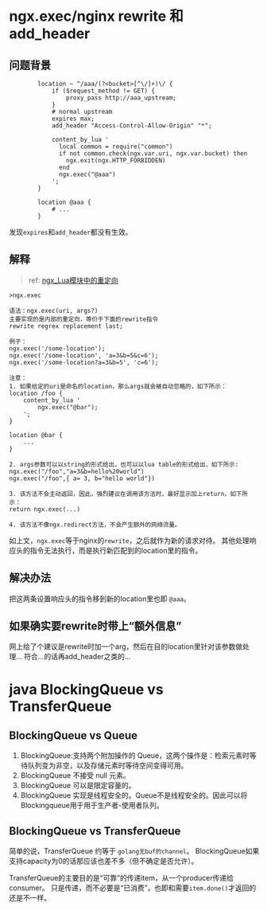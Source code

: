 
# ngx.exec/nginx rewrite 和  add_header

## 问题背景

```
        location ~ ^/aaa/(?<bucket>[^\/]+)\/ {
            if ($request_method != GET) {
                proxy_pass http://aaa_upstream;
            }
            # normal upstream
            expires max;
            add_header "Access-Control-Allow-Origin" "*";

            content_by_lua '
              local common = require("common")
              if not common.check(ngx.var.uri, ngx.var.bucket) then
                ngx.exit(ngx.HTTP_FORBIDDEN)
              end
              ngx.exec("@aaa")
            ';
        }

        location @aaa {
            # ...
        }
```

发现`expires`和`add_header`都没有生效。

## 解释
> ref: [ngx_Lua模块中的重定向](http://blog.csdn.net/weiyuefei/article/details/38434797)

```
>ngx.exec
 
语法：ngx.exec(uri, args?)
主要实现的是内部的重定向，等价于下面的rewrite指令
rewrite regrex replacement last;
 
例子：
ngx.exec('/some-location');
ngx.exec('/some-location', 'a=3&b=5&c=6');
ngx.exec('/some-location?a=3&b=5', 'c=6');
 
注意：
1. 如果给定的uri是命名的location，那么args就会被自动忽略的，如下所示：
location /foo {
    content_by_lua '
        ngx.exec("@bar");
    ';
}
 
location @bar {
    ...
}
 
2. args参数可以以string的形式给出，也可以以lua table的形式给出，如下所示:
ngx.exec("/foo","a=3&b=hello%20world")
ngx.exec("/foo",{ a= 3, b="hello world"})
 
3. 该方法不会主动返回，因此，强烈建议在调用该方法时，最好显示加上return，如下所示：
return ngx.exec(...)
 
4. 该方法不像ngx.redirect方法，不会产生额外的网络流量。
```

如上文，`ngx.exec`等于nginx的`rewrite`，之后就作为新的请求对待。 其他处理响应头的指令无法执行，而是执行新匹配到的location里的指令。

## 解决办法
把这两条设置响应头的指令移到新的location里也即 `@aaa`。

## 如果确实要rewrite时带上“额外信息”
网上给了个建议是rewrite时加一个arg，然后在目的location里针对该参数做处理... 符合...的话再add_header之类的...

# java BlockingQueue vs TransferQueue

## BlockingQueue vs Queue
1. BlockingQueue:支持两个附加操作的 Queue，这两个操作是：检索元素时等待队列变为非空，以及存储元素时等待空间变得可用。
2. BlockingQueue 不接受 null 元素。
3. BlockingQueue 可以是限定容量的。
4. BlockingQueue 实现是线程安全的。Queue不是线程安全的。因此可以将Blockingqueue用于用于生产者-使用者队列。

## BlockingQueue vs TransferQueue
简单的说，TransferQueue 约等于 `golang无buf的channel`。
BlockingQueue如果支持capacity为0的话那应该也差不多（但不确定是否允许）。

TransferQueue的主要目的是“可靠”的传递item，从一个producer传递给consumer。 只是传递，而不必要是“已消费”，也即和需要`item.done()`才返回的还是不一样。


